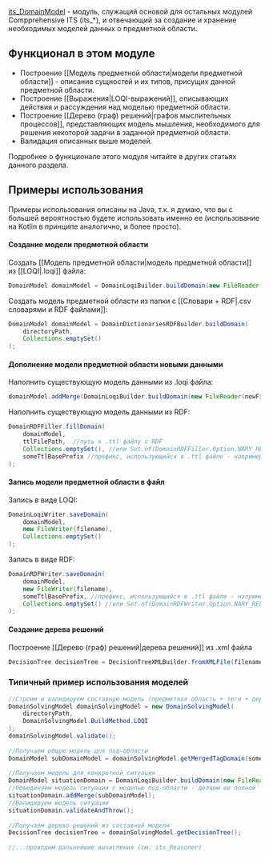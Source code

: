  [its_DomainModel](https://github.com/Max-Person/its_DomainModel)  - модуль, служащий основой для остальных модулей Compprehensive ITS (its_\*), и отвечающий за создание и хранение необходимых моделей данных о предметной области.
## Функционал в этом модуле
- Построение [[Модель предметной области|модели предметной области]] - описание сущностей и их типов, присущих данной предметной области.
- Построение [[Выражения|LOQI-выражений]], описывающих действия и рассуждения над моделью предметной области.
- Построение [[Дерево (граф) решений|графов мыслительных процессов]], представляющих модель мышления, необходимого для решения некоторой задачи в заданной предметной области.
- Валидация описанных выше моделей.

Подробнее о функционале этого модуля читайте в других статьях данного раздела.
## Примеры использования
Примеры использования описаны на Java, т.к. я думаю, что вы с большей вероятностью будете использовать именно ее (использование на Kotlin в принципе аналогично, и более просто).
#### Создание модели предметной области

Создать [[Модель предметной области|модель предметной области]] из [[LOQI|.loqi]] файла:
```java
DomainModel domainModel = DomainLoqiBuilder.buildDomain(new FileReader(filename)); 
```

Создать модель предметной области из папки с [[Словари + RDF|.csv словарями и RDF файлами]]:
```java
DomainModel domainModel = DomainDictionariesRDFBuilder.buildDomain(  
    directoryPath,  
    Collections.emptySet() 
);
```

#### Дополнение модели предметной области новыми данными

Наполнить существующую модель данными из  .loqi файла:
```java
domainModel.addMerge(DomainLoqiBuilder.buildDomain(new FileReader(newFilename)))
```

Наполнить существующую модель данными из RDF:
```java
DomainRDFFiller.fillDomain(  
    domainModel,  
    ttlFilePath,  //путь к .ttl файлу с RDF
    Collections.emptySet(), //или Set.of(DomainRDFFiller.Option.NARY_RELATIONSHIPS_OLD_COMPAT)  
    someTtlBasePrefix //префикс, использующийся в .ttl файле - например RDFUtils.POAS_PREF  
);
```

#### Запись модели предметной области в файл

Запись в виде LOQI:
```java
DomainLoqiWriter.saveDomain(  
    domainModel,  
    new FileWriter(filename),  
    Collections.emptySet()  
);
```

Запись в виде RDF:
```java
DomainRDFWriter.saveDomain(  
    domainModel,  
    new FileWriter(filename),  
    someTtlBasePrefix, //префикс, использующийся в .ttl файле - например RDFUtils.POAS_PREF    
    Collections.emptySet() //или Set.of(DomainRDFWriter.Option.NARY_RELATIONSHIPS_OLD_COMPAT)  
);
```

#### Создание дерева решений

Построение [[Дерево (граф) решений|дерева решений]] из .xml файла
```java
DecisionTree decisionTree = DecisionTreeXMLBuilder.fromXMLFile(filename);
```

### Типичный пример использования моделей

```java
//Строим и валидируем составную модель (предметная область + теги + деревья решений)  
DomainSolvingModel domainSolvingModel = new DomainSolvingModel(  
    directoryPath,  
    DomainSolvingModel.BuildMethod.LOQI  
);  
domainSolvingModel.validate();  
  
//Получаем общую модель для под-области  
DomainModel subDomainModel = domainSolvingModel.getMergedTagDomain(someTagName);  
  
//Получаем модель для конкретной ситуации  
DomainModel situationDomain = DomainLoqiBuilder.buildDomain(new FileReader(situationFileName));  
//Объединяем модель ситуации с моделью под-области - делаем ее полной  
situationDomain.addMerge(subDomainModel);  
//Валидируем модель ситуации  
situationDomain.validateAndThrow();  
  
//Получаем дерево решений из составной модели  
DecisionTree decisionTree = domainSolvingModel.getDecisionTree();  
  
//...проводим дальнейшие вычисления (см. its_Reasoner)
```